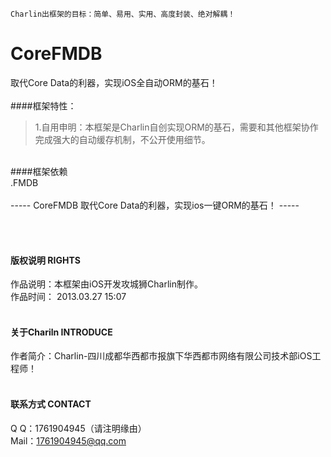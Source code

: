 
    Charlin出框架的目标：简单、易用、实用、高度封装、绝对解耦！

# CoreFMDB
   取代Core Data的利器，实现iOS全自动ORM的基石！
<br /><br />
####框架特性：<br />
>1.自用申明：本框架是Charlin自创实现ORM的基石，需要和其他框架协作完成强大的自动缓存机制，不公开使用细节。

<br />
####框架依赖<br />
.FMDB<br />


<br />
-----
    CoreFMDB 取代Core Data的利器，实现ios一键ORM的基石！
-----

<br /><br />

#### 版权说明 RIGHTS <br />
作品说明：本框架由iOS开发攻城狮Charlin制作。<br />
作品时间： 2013.03.27 15:07<br /><br />


#### 关于Chariln INTRODUCE <br />
作者简介：Charlin-四川成都华西都市报旗下华西都市网络有限公司技术部iOS工程师！<br /><br />


#### 联系方式 CONTACT <br />
Q    Q：1761904945（请注明缘由）<br />
Mail：1761904945@qq.com<br />
